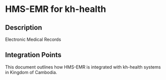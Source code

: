 # HMS-EMR for kh-health

## Description

Electronic Medical Records

## Integration Points

This document outlines how HMS-EMR is integrated with kh-health systems in Kingdom of Cambodia.
